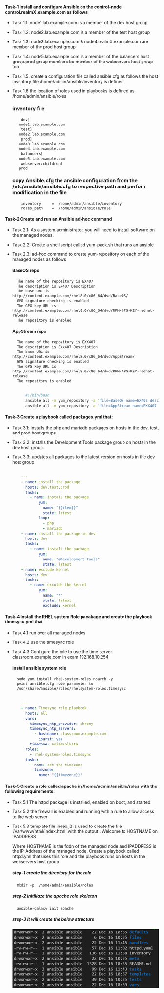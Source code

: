 <h4>Task-1 Install and configure Ansible on the control-node control.realmX.example.com as follows </h4>

- Task 1.1: node1.lab.example.com is a member of the dev host group
- Task 1.2: node2.lab.example.com is a member of the test host group
- Task 1.3: node3.lab.example.com & node4.realmX.example.com are  member of the prod host group 
- Task 1.4: node5.lab.example.com is a member of the balancers host group.prod group members be member of the webservers host group too
- Task 1.5:  create a configuration file called ansible.cfg as follows
              the host inventory file /home/admin/ansible/inventory is
              defined
- Task 1.6  the location of roles used in playbooks is defined as /home/admin/ansible/roles
        
    <h3>inventory file </h3>

         [dev]
         node1.lab.example.com
         [test]
         node2.lab.example.com
         [prod]
         node3.lab.example.com
         node4.lab.example.com
         [balancers]
         node5.lab.example.com
         [webserver:children]
         prod


    <h3>copy Ansible.cfg the ansible configuration from the /etc/ansible/ansible.cfg to respective path and perfom modification in the file</h4>

          inventory     =  /home/admin/ansible/inventory
          roles_path    =  /home/admin/ansible/role

 <h4>Task-2 Create and run an Ansible ad-hoc command</h4>

- Task 2.1: As a system administrator, you will need to install software on the managed nodes.
- Task 2.2: Create a shell script called yum-pack.sh that runs an ansible
- Task 2.3: ad-hoc command to create yum-repository on each of the  managed nodes as follows

    <h4>BaseOS repo</h4>

        The name of the repository is EX407
        The description is Ex407 Description
        The base URL is http://content.example.com/rhel8.0/x86_64/dvd/BaseOS/
        GPG signature checking is enabled
        The GPG key URL is http://content.example.com/rhel8.0/x86_64/dvd/RPM-GPG-KEY-redhat-release
        The repository is enabled

    <h4>AppStream repo</h4>

        The name of the repository is EXX407
        The description is Exx407 Description
        The base URL is http://content.example.com/rhel8.0/x86_64/dvd/AppStream/
        GPG signature checking is enabled
        The GPG key URL is http://content.example.com/rhel8.0/x86_64/dvd/RPM-GPG-KEY-redhat-release 
        The repository is enabled

    ```bash

          #!/bin/bash
          ansible all -m yum_repository -a 'file=BaseOs name=EX407 description=Ex407 baseurl=http://content.example.com/rhel8.0/x86_64/dvd/BaseOS/ gpgcheck=yes gpgkey=http://content.example.com/rhel8.0/x86_64/dvd/RPM-GPG-KEY-redhat-release enabled=yes'
          ansible all -m yum_repository -a 'file=AppStream name=EXX407 description=Exx407 baseurl=http://content.example.com/rhel8.0/x86_64/dvd/AppStream/ gpgcheck=yes gpgkey=http://content.example.com/rhel8.0/x86_64/dvd/RPM-GPG- KEY-redhat-release enabled=yes'


 <h4>Task-3 Create a playbook called packages.yml that:</h4>

- Task 3.1: installs the php and mariadb packages on hosts in the dev, test, and prod host groups.
- Task 3.2: installs the Development Tools package group on hosts in the dev host group.
- Task 3.3: updates all packages to the latest version on hosts in the dev host group


    ```yaml
    
        ---
        - name: install the package
          hosts: dev,test,prod 
          tasks:
            - name: install the package 
                yum:
                  name: "{{item}}"
                  state: latest
                loop:
                  - php
                  - mariadb
        - name: install the package in dev
          hosts: dev 
          tasks:
            - name: install the package 
                yum:
                  name: "@Development Tools"
                  state: latest
        - name: exclude kernel 
          hosts: dev
          tasks:
            - name: exculde the kernel 
                yum:
                  name: "*"
                  state: latest 
                  exclude: kernel

<h4>Task-4 Install the RHEL system Role pacakage and create the playbook timesync.yml that</h4>

- Task 4.1 run over all managed nodes
- Task 4.2 use the timesync role
- Task 4.3 Configure the role to use the time  server classroom.example.com in exam 192.168.10.254
  
    <h4>install ansible system role</h4>

    <!-- tsk -->
        sudo yum install rhel-system-roles.noarch -y
        point ansible.cfg role parameter to 
        /usr/share/ansible/roles/rhelsystem-roles.timesync

    <!-- tsk -->

    ```yaml

        --- 
        - name: Timesync role playbook
          hosts: all 
          vars:   
            timesync_ntp_provider: chrony
            timesync_ntp_servers:
              - hostname: classroom.example.com
                iburst: yes
            timezone: Asia/Kolkata 
          roles:
            - rhel-system-roles.timesync 
          tasks:
            - name: set the timezone
              timezone: 
                name: "{{timezone}}"


<h4> Task-5 Create a role called apache in /home/admin/ansible/roles with the following requirements:</h4>

- Task 5.1  The httpd package is installed, enabled on boot, and started.
- Task 5.2  the firewall is enabled and running with a rule to allow access to the web server
- Task 5.3 template file index.j2 is used to create the file ‘/var/www/html/index.html’ with the output :
             Welcome to HOSTNAME on IPADDRESS
  
    Where HOSTNAME is the fqdn of the managed node and IPADDRESS is the IP-Address of the managed node. Create a playbook called httpd.yml that uses this role and the playbook runs on hosts in the webservers host group

    <h5>  step-1 create the directory for the role</h5>
 
        mkdir -p  /home/admin/ansible/roles

    <h5> step-2 initiliaze the apache role skeleton </h5>

        ansible-galaxy init apache

    <h5> step-3 it will create the below structure </h5>

    ![image](https://github.com/vijayendrar/devsecops/blob/main/Ansible/images/skel.png)


  

